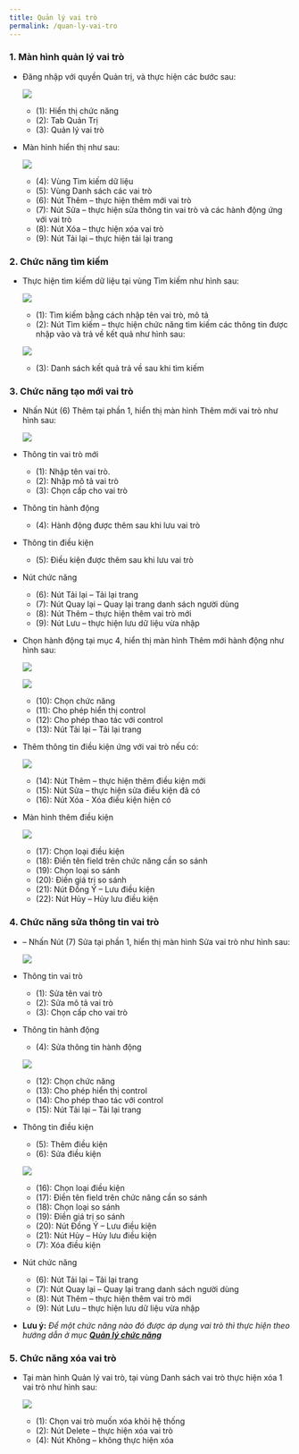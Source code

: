 ```yaml
---
title: Quản lý vai trò
permalink: /quan-ly-vai-tro
---
```


### **1. Màn hình quản lý vai trò**
* Đăng nhập với quyền Quản trị, và thực hiện các bước sau:

     ![](assets/roles/mnRolesManager.png)

     * (1): Hiển thị chức năng
     * (2): Tab Quản Trị
     * (3): Quản lý vai trò

* Màn hình hiển thị như sau:

     ![](assets/roles/RolesManager.png)

     * (4): Vùng Tìm kiếm dữ liệu
     * (5): Vùng Danh sách các vai trò
     * (6): Nút Thêm – thực hiện thêm mới vai trò
     * (7): Nút Sửa – thực hiện sửa thông tin vai trò và các hành động ứng với vai trò
     * (8): Nút Xóa – thực hiện xóa vai trò
     * (9): Nút Tải lại – thực hiện tải lại trang

### **2. Chức năng tìm kiếm**
* Thực hiện tìm kiếm dữ liệu tại vùng Tìm kiếm như hình sau:

     ![](assets/roles/RolesManagerSearch.png)

     * (1): Tìm kiếm bằng cách nhập tên vai trò, mô tả
     * (2): Nút Tìm kiếm – thực hiện chức năng tìm kiếm các thông tin được nhập vào và trả về kết quả như hình sau:

     ![](assets/roles/RolesManagerSearchResult.png)

     * (3): Danh sách kết quả trả về sau khi tìm kiếm

### **3. Chức năng tạo mới vai trò**
* Nhấn Nút (6) Thêm tại phần 1, hiển thị màn hình Thêm mới vai trò như hình sau:

     ![](assets/roles/RolesDetailsAdd.png)

* Thông tin vai trò mới
     * (1): Nhập tên vai trò. 
     * (2): Nhập mô tả vai trò
     * (3): Chọn cấp cho vai trò
* Thông tin hành động
     * (4): Hành động được thêm sau khi lưu vai trò
* Thông tin điều kiện
     * (5): Điều kiện được thêm sau khi lưu vai trò
* Nút chức năng
     * (6): Nút Tải lại – Tải lại trang
     * (7): Nút Quay lại – Quay lại trang danh sách người dùng
     * (8): Nút Thêm – thực hiện thêm vai trò mới
     * (9): Nút Lưu – thực hiện lưu dữ liệu vừa nhập

* Chọn hành động tại mục 4, hiển thị màn hình Thêm mới hành động như hình sau:

    ![](assets/roles/RolesDetailsAction.png)

    ![](assets/roles/RolesDetailsActionList.png)

     * (10): Chọn chức năng
     * (11): Cho phép hiển thị control
     * (12): Cho phép thao tác với control
     * (13): Nút Tải lại – Tải lại trang
* Thêm thông tin điều kiện ứng với vai trò nếu có:

    ![](assets/roles/RolesDetailsCondition.png)

     * (14): Nút Thêm – thực hiện thêm điều kiện mới
     * (15): Nút Sửa – thực hiện sửa điều kiện đã có
     * (16): Nút Xóa -  Xóa điều kiện hiện có

* Màn hình thêm điều kiện

    ![](assets/roles/RolesDetailsConditionAdd.png)

     * (17): Chọn loại điều kiện
     * (18): Điền tên field trên chức năng cần so sánh
     * (19): Chọn loại so sánh
     * (20): Điền giá trị so sánh
     * (21): Nút Đồng Ý – Lưu điều kiện
     * (22): Nút Hủy – Hủy lưu điều kiện

### **4. Chức năng sửa thông tin vai trò**
* –	Nhấn Nút (7) Sửa tại phần 1, hiển thị màn hình Sửa vai trò như hình sau:

     ![](assets/roles/RolesDetailsEdit.png)
     
* Thông tin vai trò
     * (1): Sửa tên vai trò 
     * (2): Sửa mô tả vai trò
     * (3): Chọn cấp cho vai trò
* Thông tin hành động
     * (4): Sửa thông tin hành động

     ![](assets/roles/RolesDetailsEditAction.png)

     * (12): Chọn chức năng
     * (13): Cho phép hiển thị control
     * (14): Cho phép thao tác với control
     * (15): Nút Tải lại – Tải lại trang
* Thông tin điều kiện
     * (5): Thêm điều kiện
     * (6): Sửa điều kiện

     ![](assets/roles/RolesDetailsConditionEdit.png)

     * (16): Chọn loại điều kiện
     * (17): Điền tên field trên chức năng cần so sánh
     * (18): Chọn loại so sánh
     * (19): Điền giá trị so sánh
     * (20): Nút Đồng Ý – Lưu điều kiện
     * (21): Nút Hủy – Hủy lưu điều kiện
     * (7): Xóa điều kiện
* Nút chức năng
     * (6): Nút Tải lại – Tải lại trang
     * (7): Nút Quay lại – Quay lại trang danh sách người dùng
     * (8): Nút Thêm – thực hiện thêm vai trò mới
     * (9): Nút Lưu – thực hiện lưu dữ liệu vừa nhập
* **Lưu ý:** *Để một chức năng nào đó được áp dụng vai trò thì thực hiện theo hướng dẫn ở mục **[Quản lý chức năng](./quan-ly-chuc-nang)***

### **5. Chức năng xóa vai trò**
* Tại màn hình Quản lý vai trò, tại vùng Danh sách vai trò thực hiện xóa 1 vai trò như hình sau:

     ![](assets/roles/RolesManagerDelete.png)

     * (1): Chọn vai trò muốn xóa khỏi hệ thống
     * (2): Nút Delete – thực hiện xóa vai trò
     * (4): Nút Không – không thực hiện xóa
